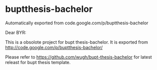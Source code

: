 # buptthesis-bachelor
Automatically exported from code.google.com/p/buptthesis-bachelor

Dear BYR:

This is a obsolote project for bupt thesis-bachelor. It is exported from http://code.google.com/p/buptthesis-bachelor/

Please refer to https://github.com/wugh/bupt-thesis-bachelor for latest releast for bupt thesis template.
